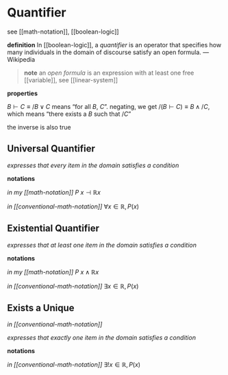 # Quantifier

see [[math-notation]], [[boolean-logic]]

**definition** In [[boolean-logic]], a _quantifier_ is an operator that specifies how many individuals in the domain of discourse satisfy an open formula. &mdash; Wikipedia

> **note** an _open formula_ is an expression with at least one free [[variable]], see [[linear-system]]

**properties**

$B \vdash C \equiv /B \lor C$ means “for all $B$, $C$”. negating, we get $/(B \vdash C) \equiv B \land /C$, which means “there exists a $B$ such that $/C$”

the inverse is also true

## Universal Quantifier

_expresses that every item in the domain satisfies a condition_

**notations**

_in my [[math-notation]]_ $P\ x \dashv \mathbb R x$

_in [[conventional-math-notation]]_ $\forall x \in \mathbb R, P(x)$

## Existential Quantifier

_expresses that at least one item in the domain satisfies a condition_

**notations**

_in my [[math-notation]]_ $P\ x \land \mathbb R x$

_in [[conventional-math-notation]]_ $\exists x \in \mathbb R, P(x)$

## Exists a Unique

_in [[conventional-math-notation]]_

_expresses that exactly one item in the domain satisfies a condition_

**notations**

_in [[conventional-math-notation]]_ $\exists! x \in \mathbb R, P(x)$
